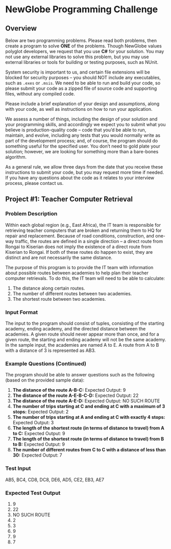 # NewGlobe Programming Challenge

## Overview
Below are two programming problems. Please read both problems, then create a program to solve **ONE** of the problems. Though NewGlobe values polyglot developers, we request that you use **C#** for your solution. You may not use any external libraries to solve this problem, but you may use external libraries or tools for building or testing purposes, such as NUnit.

System security is important to us, and certain file extensions will be blocked for security purposes – you should NOT include any executables, such as `.exes` or `.msis`. We need to be able to run and build your code, so please submit your code as a zipped file of source code and supporting files, without any compiled code.

Please include a brief explanation of your design and assumptions, along with your code, as well as instructions on how to run your application.

We assess a number of things, including the design of your solution and your programming skills, and accordingly we expect you to submit what you believe is production-quality code – code that you’d be able to run, maintain, and evolve, including any tests that you would normally write as part of the development process; and, of course, the program should do something useful for the specified user. You don’t need to gold plate your solution; however, we are looking for something more than a bare-bones algorithm.

As a general rule, we allow three days from the date that you receive these instructions to submit your code, but you may request more time if needed. If you have any questions about the code as it relates to your interview process, please contact us.

## Project #1: Teacher Computer Retrieval

### Problem Description
Within each global region (e.g., East Africa), the IT team is responsible for retrieving teacher computers that are broken and returning them to HQ for repair and replacement. Because of road conditions, construction, and one-way traffic, the routes are defined in a single direction – a direct route from Rongai to Kiserian does not imply the existence of a direct route from Kiserian to Rongai. If both of these routes do happen to exist, they are distinct and are not necessarily the same distance.

The purpose of this program is to provide the IT team with information about possible routes between academies to help plan their teacher computer retrievals. To do this, the IT team will need to be able to calculate:
1. The distance along certain routes.
2. The number of different routes between two academies.
3. The shortest route between two academies.

### Input Format
The input to the program should consist of tuples, consisting of the starting academy, ending academy, and the directed distance between the academies. A given route should never appear more than once, and for a given route, the starting and ending academy will not be the same academy. In the sample input, the academies are named A to E. A route from A to B with a distance of 3 is represented as AB3.

### Example Questions (Continued)
The program should be able to answer questions such as the following (based on the provided sample data):

1. **The distance of the route A-B-C:** Expected Output: 9
2. **The distance of the route A-E-B-C-D:** Expected Output: 22
3. **The distance of the route A-E-D:** Expected Output: NO SUCH ROUTE
4. **The number of trips starting at C and ending at C with a maximum of 3 stops:** Expected Output: 2
5. **The number of trips starting at A and ending at C with exactly 4 stops:** Expected Output: 3
6. **The length of the shortest route (in terms of distance to travel) from A to C:** Expected Output: 9
7. **The length of the shortest route (in terms of distance to travel) from B to B:** Expected Output: 9
8. **The number of different routes from C to C with a distance of less than 30:** Expected Output: 7

### Test Input
AB5, BC4, CD8, DC8, DE6, AD5, CE2, EB3, AE7

### Expected Test Output
1. 9
2. 22
3. NO SUCH ROUTE
4. 2
5. 3
6. 9
7. 9
8. 7
